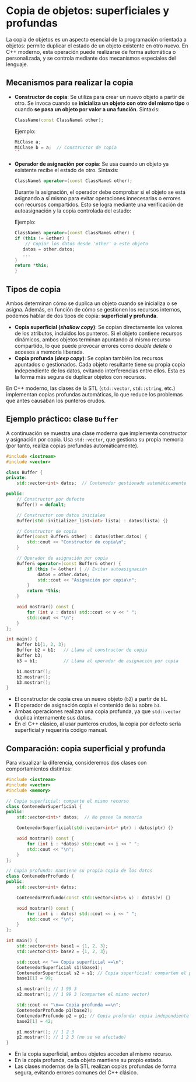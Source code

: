 # Copia de objetos: superficiales y profundas

La copia de objetos es un aspecto esencial de la programación orientada a objetos: permite duplicar el estado de un objeto existente en otro nuevo.
En C++ moderno, esta operación puede realizarse de forma automática o personalizada, y se controla mediante dos mecanismos especiales del lenguaje.

## Mecanismos para realizar la copia

* **Constructor de copia**: Se utiliza para crear un nuevo objeto a partir de otro. Se invoca cuando se **inicializa un objeto con otro del mismo tipo** o cuando **se pasa un objeto por valor a una función**.
    Sintaxis:
    ```cpp
    ClassName(const ClassName& other);
    ```
    Ejemplo:
    ```cpp
    MiClase a;
    MiClase b = a;  // Constructor de copia
    ``

* **Operador de asignación por copia**: Se usa cuando un objeto ya existente recibe el estado de otro.
    Sintaxis:
    ```cpp
    ClassName& operator=(const ClassName& other);
    ```
    Durante la asignación, el operador debe comprobar si el objeto se está asignando a sí mismo para evitar operaciones innecesarias o errores con recursos compartidos.
    Esto se logra mediante una verificación de autoasignación y la copia controlada del estado:

    Ejemplo:
    ```cpp
    ClassName& operator=(const ClassName& other) {
    if (this != &other) {
        // Copiar los datos desde 'other' a este objeto
       datos = other.datos;
       ...
    }
    return *this;
    }
    ```

## Tipos de copia

Ambos determinan cómo se duplica un objeto cuando se inicializa o se asigna. Además, en función de cómo se gestionen los recursos internos, podemos hablar de dos tipos de copia: **superficial y profunda**.

* **Copia superficial (*shallow copy*)**: Se copian directamente los valores de los atributos, incluidos los punteros.
Si el objeto contiene recursos dinámicos, ambos objetos terminan apuntando al mismo recurso compartido, lo que puede provocar errores como *double delete* o accesos a memoria liberada.
* **Copia profunda (*deep copy*)**: Se copian también los recursos apuntados o gestionados. Cada objeto resultante tiene su propia copia independiente de los datos, evitando interferencias entre ellos.
Esta es la forma más segura de duplicar objetos con recursos.

En C++ moderno, las clases de la STL (`std::vector`, `std::string`, etc.) implementan copias profundas automáticas, lo que reduce los problemas que antes causaban los punteros crudos.

## Ejemplo práctico: clase `Buffer`

A continuación se muestra una clase moderna que implementa constructor y asignación por copia. Usa `std::vector`, que gestiona su propia memoria (por tanto, realiza copias profundas automáticamente).

```cpp
#include <iostream>
#include <vector>

class Buffer {
private:
    std::vector<int> datos;  // Contenedor gestionado automáticamente

public:
    // Constructor por defecto
    Buffer() = default;

    // Constructor con datos iniciales
    Buffer(std::initializer_list<int> lista) : datos(lista) {}

    // Constructor de copia
    Buffer(const Buffer& other) : datos(other.datos) {
        std::cout << "Constructor de copia\n";
    }

    // Operador de asignación por copia
    Buffer& operator=(const Buffer& other) {
        if (this != &other) { // Evitar autoasignación
            datos = other.datos;
            std::cout << "Asignación por copia\n";
        }
        return *this;
    }

    void mostrar() const {
        for (int v : datos) std::cout << v << " ";
        std::cout << "\n";
    }
};

int main() {
    Buffer b1{1, 2, 3};
    Buffer b2 = b1;   // Llama al constructor de copia
    Buffer b3;
    b3 = b1;          // Llama al operador de asignación por copia

    b1.mostrar();
    b2.mostrar();
    b3.mostrar();
}
```

* El constructor de copia crea un nuevo objeto (`b2`) a partir de `b1`.
* El operador de asignación copia el contenido de `b1` sobre `b3`.
* Ambas operaciones realizan una copia profunda, ya que `std::vector` duplica internamente sus datos.
* En el C++ clásico, al usar punteros crudos, la copia por defecto sería superficial y requeriría código manual.

## Comparación: copia superficial y profunda

Para visualizar la diferencia, consideremos dos clases con comportamientos distintos:

```cpp
#include <iostream>
#include <vector>
#include <memory>

// Copia superficial: comparte el mismo recurso
class ContenedorSuperficial {
public:
    std::vector<int>* datos;  // No posee la memoria

    ContenedorSuperficial(std::vector<int>* ptr) : datos(ptr) {}

    void mostrar() const {
        for (int i : *datos) std::cout << i << " ";
        std::cout << "\n";
    }
};

// Copia profunda: mantiene su propia copia de los datos
class ContenedorProfundo {
public:
    std::vector<int> datos;

    ContenedorProfundo(const std::vector<int>& v) : datos(v) {}

    void mostrar() const {
        for (int i : datos) std::cout << i << " ";
        std::cout << "\n";
    }
};

int main() {
    std::vector<int> base1 = {1, 2, 3};
    std::vector<int> base2 = {1, 2, 3};

    std::cout << "== Copia superficial ==\n";
    ContenedorSuperficial s1(&base1);
    ContenedorSuperficial s2 = s1; // Copia superficial: comparten el puntero
    base1[1] = 99;

    s1.mostrar(); // 1 99 3
    s2.mostrar(); // 1 99 3 (comparten el mismo vector)

    std::cout << "\n== Copia profunda ==\n";
    ContenedorProfundo p1(base2);
    ContenedorProfundo p2 = p1; // Copia profunda: copia independiente
    base2[1] = 42;

    p1.mostrar(); // 1 2 3
    p2.mostrar(); // 1 2 3 (no se ve afectado)
}
```

* En la copia superficial, ambos objetos acceden al mismo recurso.
* En la copia profunda, cada objeto mantiene su propio estado.
* Las clases modernas de la STL realizan copias profundas de forma segura, evitando errores comunes del C++ clásico.

